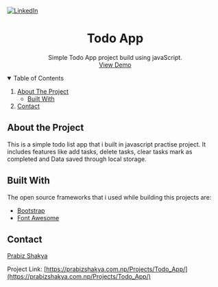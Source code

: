 [![LinkedIn][linkedin-shield]][linkedin-url]

<p align="center">
  <h1 align="center">Todo App</h1>

  <p align="center">
    Simple Todo App project build using javaScript.
    <br />
      <a href="https://prabizshakya.com.np/Projects/Todo_App/">View Demo</a>
  </p>
</p>


<!-- TABLE OF CONTENTS -->
<details open="open">
  <summary>Table of Contents</summary>
  <ol>
    <li>
      <a href="#about-the-project">About The Project</a>
      <ul>
        <li><a href="#built-with">Built With</a></li>
      </ul>
    </li>
    <li><a href="#contact">Contact</a></li>
  </ol>
</details>

<!-- ABOUT THE PROJECT -->
## About the Project
This is a simple todo list app that i built in javascript practise project. It includes features like add tasks, delete tasks, clear tasks mark as completed and Data saved through local storage.

## Built With
The open source frameworks that i used while building this projects are:
* [Bootstrap](https://getbootstrap.com)
* [Font Awesome](https://fontawesome.com)

## Contact
[Prabiz Shakya](https://www.linkedin.com/in/prabiz-shakya/)

Project Link: [https://prabizshakya.com.np/Projects/Todo_App/](https://prabizshakya.com.np/Projects/Todo_App/)





<!-- MARKDOWN LINKS & IMAGES -->
<!-- https://www.markdownguide.org/basic-syntax/#reference-style-links -->
[linkedin-shield]: https://img.shields.io/badge/-LinkedIn-black.svg?style=for-the-badge&logo=linkedin&colorB=555
[linkedin-url]: https://www.linkedin.com/in/prabiz-shakya/
